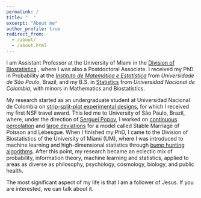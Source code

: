 ```yaml
---
permalink: /
title: "  "
excerpt: "About me"
author_profile: true
redirect_from: 
  - /about/
  - /about.html
---
```


I am  Assistant Professor at the University of Miami in the [Division of Biostatistics](https://www.publichealth.med.miami.edu/divisions/biostatistics/) , where I was also a Postdoctoral Associate. I received my PhD in Probability at the [_Instituto de Matemática e Estatística_](https://www.ime.usp.br/en/home/) from _Universidade de São Paulo_, Brazil, and my B.S. in [Statistics](http://ciencias.bogota.unal.edu.co/departamentos/departamento-de-estadistica/inicio/) from _Universidad Nacional de Colombia_, with minors in Mathematics and Biostatistics. 

My research started as an undergraduate student at Universidad Nacional de Colombia on [strip-split-plot experimental designs](https://biometria.ufla.br/index.php/BBJ/article/view/141), for which I received my first NSF travel award. This led me to University of São Paulo, Brazil, where, under the direction of [Serguei Popov](https://www.fc.up.pt/pessoas/serguei.popov/), I worked on [continuous percolation](https://doi.org/10.1080/17442508.2011.651215) and [large deviations](https://doi.org/10.1007/s10959-010-0304-9) for a model called Stable Marriage of Poisson and Lebesgue. When I finished my PhD, I came to the Division of Biostatistics of the University of Miami (UM), where I was introduced to machine learning and high-dimensional statistics through [bump hunting algorithms](https://doi.org/10.1007/978-3-319-41573-4_16). After this point, my research became an eclectic mix of probability, information theory, machine learning and statistics, applied to areas as diverse as philosophy, psychology, cosmology, biology, and public health.

The most significant aspect of my life is that I am a follower of Jesus. If you are interested, we can talk about it.
